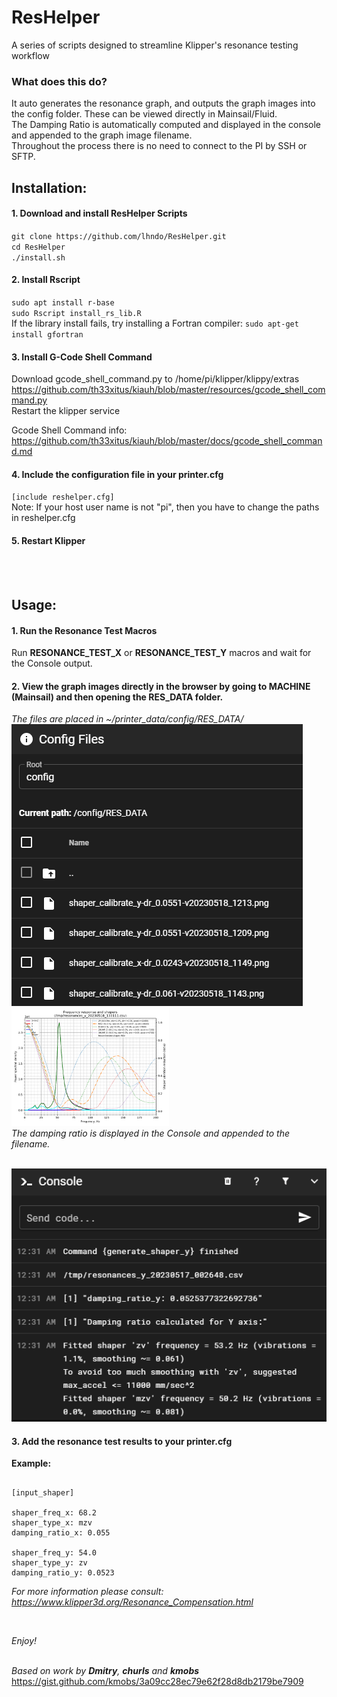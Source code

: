 # ResHelper
A series of scripts designed to streamline Klipper's resonance testing workflow

### What does this do?

It auto generates the resonance graph, and outputs the graph images into the config folder. These can be viewed directly in Mainsail/Fluid.<br>
The Damping Ratio is automatically computed and displayed in the console and appended to the graph image filename.<br>
Throughout the process there is no need to connect to the PI by SSH or SFTP.

## Installation:

#### 1. Download and install ResHelper Scripts 

`git clone https://github.com/lhndo/ResHelper.git`<br>
`cd ResHelper`<br>
`./install.sh`<br>

#### 2. Install Rscript

`sudo apt install r-base`<br>
`sudo Rscript install_rs_lib.R`
<br>If the library install fails, try installing a Fortran compiler: 
`sudo apt-get install gfortran`

#### 3. Install G-Code Shell Command

Download gcode_shell_command.py to /home/pi/klipper/klippy/extras <br>
https://github.com/th33xitus/kiauh/blob/master/resources/gcode_shell_command.py <br>
Restart the klipper service

Gcode Shell Command info:
https://github.com/th33xitus/kiauh/blob/master/docs/gcode_shell_command.md

#### 4. Include the configuration file in your printer.cfg

`[include reshelper.cfg]` <br>
Note: If your host user name is not "pi", then you have to change the paths in reshelper.cfg

#### 5. Restart Klipper

<br><br>

## Usage:

#### 1. Run the Resonance Test Macros 
Run **RESONANCE_TEST_X** or **RESONANCE_TEST_Y** macros and wait for the Console output.

#### 2. View the graph images directly in the browser by going to MACHINE (Mainsail) and then opening the RES_DATA folder.
*The files are placed in ~/printer_data/config/RES_DATA/*<br>
<img src="Images/config.png"/><br>
<img src="Images/graph.png" width=50%/>
<br>
*The damping ratio is displayed in the Console and appended to the filename.*<br><br>

<img src="Images/console.png"/>


#### 3. Add the resonance test results to your printer.cfg 
**Example:**
<pre><code>
[input_shaper]

shaper_freq_x: 68.2
shaper_type_x: mzv
damping_ratio_x: 0.055

shaper_freq_y: 54.0
shaper_type_y: zv
damping_ratio_y: 0.0523
</code></pre>

*For more information please consult: https://www.klipper3d.org/Resonance_Compensation.html*

<br>

*Enjoy!*
<br>
<br>

*Based on work by **Dmitry**, **churls** and **kmobs***<br>
https://gist.github.com/kmobs/3a09cc28ec79e62f28d8db2179be7909

